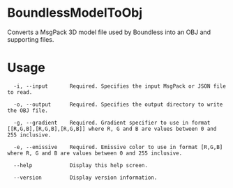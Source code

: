 # BoundlessModelToObj
Converts a MsgPack 3D model file used by Boundless into an OBJ and supporting files.

# Usage
```
  -i, --input       Required. Specifies the input MsgPack or JSON file to read.

  -o, --output      Required. Specifies the output directory to write the OBJ file.

  -g, --gradient    Required. Gradient specifier to use in format [[R,G,B],[R,G,B],[R,G,B]] where R, G and B are values between 0 and 255 inclusive.

  -e, --emissive    Required. Emissive color to use in format [R,G,B] where R, G and B are values between 0 and 255 inclusive.

  --help            Display this help screen.

  --version         Display version information.
```
